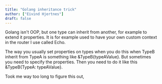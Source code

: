 ```yaml
---
title: "Golang inheritance trick"
author: ["Eivind Hjertnes"]
draft: false
---
```


Golang isn't OOP, but one type can inherit from another, for example to extend it properties. It is for example used to have your own custom context in the router I use called Echo.

The way you usually set properties on types when you do this when TypeB inherit from TypeA is something like &TypeB{typeAValue}. But sometimes you need to specify the properties. Then you need to do it like this &TypeB{TypeA: typeAValue}.

Took me way too long to figure this out,
